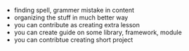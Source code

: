 - finding spell, grammer mistake in content
- organizing the stuff in much better way
- you can contribute as creating extra lesson
- you can create guide on some library, framework, module
- you can contribtue creating short project
